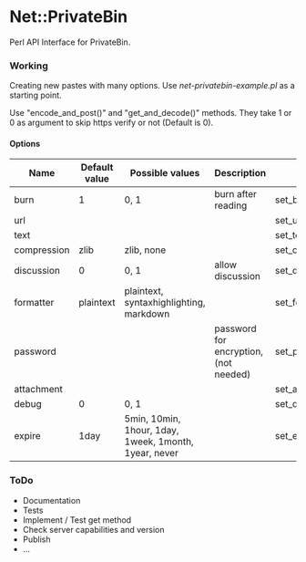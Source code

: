 # Net::PrivateBin

Perl API Interface for PrivateBin.

### Working

Creating new pastes with many options. Use _net-privatebin-example.pl_ as a starting point.

Use "encode_and_post()" and "get_and_decode()" methods. They take 1 or 0 as argument to skip https verify or not (Default is 0).  

#### Options

| Name        | Default value | Possible values                                       | Description                           | Method            |
|-------------|---------------|-------------------------------------------------------|---------------------------------------|-------------------|
| burn        | 1             | 0, 1                                                  | burn after reading                    | set_burn()        |
| url         |               |                                                       |                                       | set_url()         |
| text        |               |                                                       |                                       | set_text()        |
| compression | zlib          | zlib, none                                            |                                       | set_compression() |
| discussion  | 0             | 0, 1                                                  | allow discussion                      | set_discussion()  |
| formatter   | plaintext     | plaintext, syntaxhighlighting, markdown               |                                       | set_formatter()   |
| password    |               |                                                       | password for encryption, (not needed) | set_password()    |
| attachment  |               |                                                       |                                       | set_attachment()  |
| debug       | 0             | 0, 1                                                  |                                       | set_debug()       |
| expire      | 1day          | 5min, 10min, 1hour, 1day, 1week, 1month, 1year, never |                                       | set_expire()      |



### ToDo

- Documentation
- Tests
- Implement / Test get method
- Check server capabilities and version
- Publish
- ...
